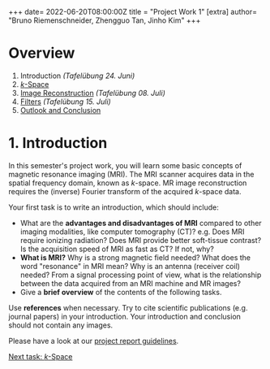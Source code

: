 +++
date= 2022-06-20T08:00:00Z
title = "Project Work 1"
[extra]
author= "Bruno Riemenschneider, Zhengguo Tan, Jinho Kim"
+++

# Overview 

1) Introduction *(Tafelübung 24. Juni)*
2) [*k*-Space](./kspace.md)
3) [Image Reconstruction](./fftshift.md) *(Tafelübung 08. Juli)*
4) [Filters](./filters.md) *(Tafelübung 15. Juli)*
5) [Outlook and Conclusion](./conclusion.md)

# 1. Introduction

In this semester's project work, you will learn some basic concepts of magnetic resonance imaging (MRI). The MRI scanner acquires data in the spatial frequency domain, known as *k*-space. MR image reconstruction requires the (inverse) Fourier transform of the acquired *k*-space data.

Your first task is to write an introduction, which should include:

* What are the **advantages and disadvantages of MRI** compared to other imaging modalities, like computer tomography (CT)? e.g. Does MRI require ionizing radiation? Does MRI provide better soft-tissue contrast? Is the acquisition speed of MRI as fast as CT? If not, why?
* **What is MRI?**  Why is a strong magnetic field needed? What does the word "resonance" in MRI mean? Why is an antenna (receiver coil) needed? From a signal processing point of view, what is the relationship between the data acquired from an MRI machine and MR images?
* Give a **brief overview** of the contents of the following tasks.

Use **references** when necessary. Try to cite scientific publications (e.g. journal papers) in your introduction.
Your introduction and conclusion should not contain any images.

Please have a look at our [project report guidelines](./checklist/_index.md).
<!--Whenever we refer to the maximum length of a section we're not counting figures and tables and just consider the length-->
<!--of the text.-->

[Next task: *k*-Space](./kspace.md)
